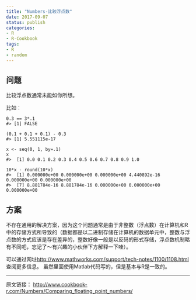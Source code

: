 ```yaml
---
title: "Numbers-比较浮点数"
date: 2017-09-07
status: publish
categories: 
- R
- R-Cookbook
tags:
- R
- random
---
```


## 问题

比较浮点数通常未能如你所想。

<!-- more -->

比如：

```
0.3 == 3*.1
#> [1] FALSE

(0.1 + 0.1 + 0.1) - 0.3
#> [1] 5.551115e-17

x <- seq(0, 1, by=.1)
x
#>  [1] 0.0 0.1 0.2 0.3 0.4 0.5 0.6 0.7 0.8 0.9 1.0

10*x - round(10*x)
#>  [1] 0.000000e+00 0.000000e+00 0.000000e+00 4.440892e-16 0.000000e+00 0.000000e+00
#>  [7] 8.881784e-16 8.881784e-16 0.000000e+00 0.000000e+00 0.000000e+00

```

## 方案

不存在通用的解决方案，因为这个问题通常是由于非整数（浮点数）在计算机和R中的存储方式所导致的（数据都是以二进制存储在计算机的数据单元中，整数与浮点数的方式应该是存在差异的，整数好像一般是以反码的形式存储，浮点数机制略有不同吧，忘记了～有兴趣的小伙伴下方解释一下哇）。

可以通过网址<http://www.mathworks.com/support/tech-notes/1100/1108.html>查阅更多信息。 虽然里面使用Matlab代码写的，但是基本与R是一致的。

***
原文链接： <http://www.cookbook-r.com/Numbers/Comparing_floating_point_numbers/>
